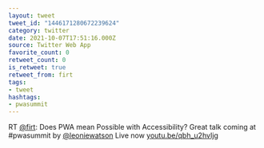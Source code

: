 ```yaml
---
layout: tweet
tweet_id: "1446171280672239624"
category: twitter
date: 2021-10-07T17:51:16.000Z
source: Twitter Web App
favorite_count: 0
retweet_count: 0
is_retweet: true
retweet_from: firt
tags:
- tweet
hashtags:
- pwasummit
---
```


RT [@firt](https://twitter.com/@firt): Does PWA mean Possible with Accessibility? Great talk coming at #pwasummit by [@leoniewatson](https://twitter.com/@leoniewatson)
Live now [youtu.be/qbh_u2hvIjg](https://youtu.be/qbh_u2hvIjg)
